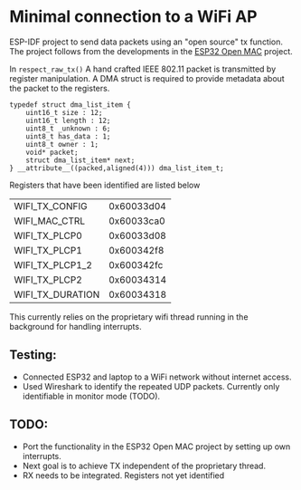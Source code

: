# Minimal connection to a WiFi AP
ESP-IDF project to send data packets using an "open source" tx function. The project follows from the developments in the [ESP32 Open MAC](https://esp32-open-mac.be/) project. 

In `respect_raw_tx()` A hand crafted IEEE 802.11 packet is transmitted by register manipulation. A DMA struct is required to provide metadata about the packet to the registers.

```
typedef struct dma_list_item {
	uint16_t size : 12;
	uint16_t length : 12;
	uint8_t _unknown : 6;
	uint8_t has_data : 1;
	uint8_t owner : 1; 
	void* packet;
	struct dma_list_item* next;
} __attribute__((packed,aligned(4))) dma_list_item_t;
```

Registers that have been identified are listed below

|                  |            |
| ---------------- | ---------- |
| WIFI_TX_CONFIG   | 0x60033d04 |
| WIFI_MAC_CTRL    | 0x60033ca0 |
| WIFI_TX_PLCP0    | 0x60033d08 |
| WIFI_TX_PLCP1    | 0x600342f8 |
| WIFI_TX_PLCP1_2  | 0x600342fc |
| WIFI_TX_PLCP2    | 0x60034314 |
| WIFI_TX_DURATION | 0x60034318 |

This currently relies on the proprietary wifi thread running in the background for handling interrupts.

## Testing:
 - Connected ESP32 and laptop to a WiFi network without internet access.
 - Used Wireshark to identify the repeated UDP packets. Currently only identifiable in monitor mode (TODO).

## TODO:
 - Port the functionality in the ESP32 Open MAC project by setting up own interrupts.
 - Next goal is to achieve TX independent of the proprietary thread.
 - RX needs to be integrated. Registers not yet identified
